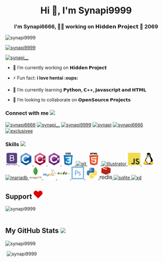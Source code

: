 <h1 align="center">Hi 👋, I'm Synapi9999</h1>
<h3 align="center">I'm Synapi6666, 👨‍💻 working on 𝗛𝗶𝗱𝗱𝗲𝗻 𝗣𝗿𝗼𝗷𝗲𝗰𝘁 🚀 2069</h3>

<p align="left"> <img src="https://komarev.com/ghpvc/?username=synapi9999&label=Views&color=0e75b6&style=flat-square" alt="synapi9999" /> </p>

<p align="left"> <a href="https://github.com/ryo-ma/github-profile-trophy"><img src="https://github-profile-trophy.vercel.app/?username=synapi9999" alt="synapi9999" /></a> </p>

<p align="left"> <a href="https://twitter.com/synapi__" target="blank"><img src="https://img.shields.io/twitter/follow/synapi__?logo=twitter&style=for-the-badge" alt="synapi__" /></a> </p>

- 🔭 I’m currently working on **𝗛𝗶𝗱𝗱𝗲𝗻 𝗣𝗿𝗼𝗷𝗲𝗰𝘁**

- ⚡ Fun fact: **i love hentai :oups:**

- 🌱 I’m currently learning **𝗣𝘆𝘁𝗵𝗼𝗻, 𝗖++, 𝗝𝗮𝘃𝗮𝘀𝗰𝗿𝗶𝗽𝘁 𝗮𝗻𝗱 𝗛𝗧𝗠𝗟**

- 👯 I’m looking to collaborate on **𝗢𝗽𝗲𝗻𝗦𝗼𝘂𝗿𝗰𝗲 𝗣𝗿𝗼𝗷𝗲𝗰𝘁𝘀**

<h3 align="left"> Connect with me <img src='https://user-images.githubusercontent.com/86662420/124364439-e6e9d080-dc41-11eb-9db7-aba90f7fb396.jpg' width="38px"> </h3>
<p align="left">
<a href="https://codepen.io/synapi6666" target="blank"><img align="center" src="https://raw.githubusercontent.com/rahuldkjain/github-profile-readme-generator/master/src/images/icons/Social/codepen.svg" alt="synapi6666" height="30" width="40" /></a>
<a href="https://twitter.com/synapi__" target="blank"><img align="center" src="https://raw.githubusercontent.com/rahuldkjain/github-profile-readme-generator/master/src/images/icons/Social/twitter.svg" alt="synapi__" height="30" width="40" /></a>
<a href="https://instagram.com/synapi9999" target="blank"><img align="center" src="https://raw.githubusercontent.com/rahuldkjain/github-profile-readme-generator/master/src/images/icons/Social/instagram.svg" alt="synapi9999" height="30" width="40" /></a>
<a href="https://www.youtube.com/c/synapi" target="blank"><img align="center" src="https://raw.githubusercontent.com/rahuldkjain/github-profile-readme-generator/master/src/images/icons/Social/youtube.svg" alt="synapi" height="30" width="40" /></a>
<a href="https://www.topcoder.com/members/synapi6666" target="blank"><img align="center" src="https://cdn.jsdelivr.net/npm/simple-icons@3.0.1/icons/topcoder.svg" alt="synapi6666" height="30" width="40" /></a>
<a href="https://discord.gg/exclusivee" target="blank"><img align="center" src="https://raw.githubusercontent.com/rahuldkjain/github-profile-readme-generator/master/src/images/icons/Social/discord.svg" alt="exclusivee" height="30" width="40" /></a>
</p>

<h3 align="left"> Skills <img src = "https://media2.giphy.com/media/QssGEmpkyEOhBCb7e1/giphy.gif?cid=ecf05e47a0n3gi1bfqntqmob8g9aid1oyj2wr3ds3mg700bl&rid=giphy.gif" width = 28px> </h2> </h3>
<p align="left"> <a href="https://getbootstrap.com" target="_blank"> <img src="https://raw.githubusercontent.com/devicons/devicon/master/icons/bootstrap/bootstrap-plain-wordmark.svg" alt="bootstrap" width="40" height="40"/> </a> <a href="https://www.cprogramming.com/" target="_blank"> <img src="https://raw.githubusercontent.com/devicons/devicon/master/icons/c/c-original.svg" alt="c" width="40" height="40"/> </a> <a href="https://www.w3schools.com/cpp/" target="_blank"> <img src="https://raw.githubusercontent.com/devicons/devicon/master/icons/cplusplus/cplusplus-original.svg" alt="cplusplus" width="40" height="40"/> </a> <a href="https://www.w3schools.com/cs/" target="_blank"> <img src="https://raw.githubusercontent.com/devicons/devicon/master/icons/csharp/csharp-original.svg" alt="csharp" width="40" height="40"/> </a> <a href="https://www.w3schools.com/css/" target="_blank"> <img src="https://raw.githubusercontent.com/devicons/devicon/master/icons/css3/css3-original-wordmark.svg" alt="css3" width="40" height="40"/> </a> <a href="https://git-scm.com/" target="_blank"> <img src="https://www.vectorlogo.zone/logos/git-scm/git-scm-icon.svg" alt="git" width="40" height="40"/> </a> <a href="https://www.w3.org/html/" target="_blank"> <img src="https://raw.githubusercontent.com/devicons/devicon/master/icons/html5/html5-original-wordmark.svg" alt="html5" width="40" height="40"/> </a> <a href="https://www.adobe.com/in/products/illustrator.html" target="_blank"> <img src="https://www.vectorlogo.zone/logos/adobe_illustrator/adobe_illustrator-icon.svg" alt="illustrator" width="40" height="40"/> </a> <a href="https://developer.mozilla.org/en-US/docs/Web/JavaScript" target="_blank"> <img src="https://raw.githubusercontent.com/devicons/devicon/master/icons/javascript/javascript-original.svg" alt="javascript" width="40" height="40"/> </a> <a href="https://www.linux.org/" target="_blank"> <img src="https://raw.githubusercontent.com/devicons/devicon/master/icons/linux/linux-original.svg" alt="linux" width="40" height="40"/> </a> <a href="https://mariadb.org/" target="_blank"> <img src="https://www.vectorlogo.zone/logos/mariadb/mariadb-icon.svg" alt="mariadb" width="40" height="40"/> </a> <a href="https://www.mongodb.com/" target="_blank"> <img src="https://raw.githubusercontent.com/devicons/devicon/master/icons/mongodb/mongodb-original-wordmark.svg" alt="mongodb" width="40" height="40"/> </a> <a href="https://www.mysql.com/" target="_blank"> <img src="https://raw.githubusercontent.com/devicons/devicon/master/icons/mysql/mysql-original-wordmark.svg" alt="mysql" width="40" height="40"/> </a> <a href="https://nodejs.org" target="_blank"> <img src="https://raw.githubusercontent.com/devicons/devicon/master/icons/nodejs/nodejs-original-wordmark.svg" alt="nodejs" width="40" height="40"/> </a> <a href="https://www.photoshop.com/en" target="_blank"> <img src="https://raw.githubusercontent.com/devicons/devicon/master/icons/photoshop/photoshop-line.svg" alt="photoshop" width="40" height="40"/> </a> <a href="https://www.python.org" target="_blank"> <img src="https://raw.githubusercontent.com/devicons/devicon/master/icons/python/python-original.svg" alt="python" width="40" height="40"/> </a> <a href="https://redis.io" target="_blank"> <img src="https://raw.githubusercontent.com/devicons/devicon/master/icons/redis/redis-original-wordmark.svg" alt="redis" width="40" height="40"/> </a> <a href="https://www.sqlite.org/" target="_blank"> <img src="https://www.vectorlogo.zone/logos/sqlite/sqlite-icon.svg" alt="sqlite" width="40" height="40"/> </a> <a href="https://www.adobe.com/products/xd.html" target="_blank"> <img src="https://cdn.worldvectorlogo.com/logos/adobe-xd.svg" alt="xd" width="40" height="40"/> </a> </p>

<h2 align="left"> Support <a href='https://docs.github.com/en/github/supporting-the-open-source-community-with-github-sponsors'><img src='https://raw.githubusercontent.com/acervenky/animated-github-badges/master/assets/sponsorbadge.gif' width='28' height='28'></a> </h2> 
<p><a href="https://www.buymeacoffee.com/synapi9999"> <img align="left" src="https://cdn.buymeacoffee.com/buttons/v2/default-yellow.png" height="50" width="210" alt="synapi9999" /></a></p><br><br>

<h2> My GitHub Stats <img src='https://media1.giphy.com/media/du3J3cXyzhj75IOgvA/giphy.gif?cid=ecf05e47x2g034i9pzwtzzsd3xgg2w9nr94t4tflbbgo3008&rid=giphy.gif' width='32px'> </h2>

<p><img align="center" src="https://github-readme-stats.vercel.app/api/top-langs?username=synapi9999&show_icons=true&theme=dracula&title_color=ff0000&text_color=ff0000&hide_border=true&locale=en&layout=compact" alt="synapi9999" /></p>

<p>&nbsp;<img align="center" src="https://github-readme-stats.vercel.app/api?username=synapi9999&show_icons=true&locale=en" alt="synapi9999" /></p>

